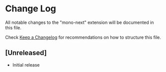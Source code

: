 # Change Log

All notable changes to the "mono-next" extension will be documented in this file.

Check [Keep a Changelog](http://keepachangelog.com/) for recommendations on how to structure this file.

## [Unreleased]

- Initial release
